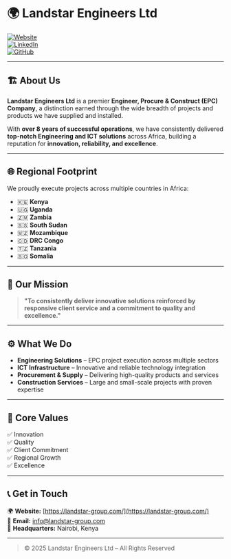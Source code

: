 # 🌍 Landstar Engineers Ltd

[![Website](https://img.shields.io/badge/Website-Landstar--Group.com-blue?style=for-the-badge&logo=google-chrome)](https://landstar-group.com/)  
[![LinkedIn](https://img.shields.io/badge/LinkedIn-Landstar--Engineers--Ltd-blue?style=for-the-badge&logo=linkedin)](https://www.linkedin.com/)  
[![GitHub](https://img.shields.io/badge/GitHub-Landstar--Engineers--Ltd-black?style=for-the-badge&logo=github)](https://github.com/Landstar-Engineers-Ltd)

---

## 🏗️ About Us

**Landstar Engineers Ltd** is a premier **Engineer, Procure & Construct (EPC) Company**, a distinction earned through the wide breadth of projects and products we have supplied and installed.  

With **over 8 years of successful operations**, we have consistently delivered **top-notch Engineering and ICT solutions** across Africa, building a reputation for **innovation, reliability, and excellence**.

---

## 🌐 Regional Footprint

We proudly execute projects across multiple countries in Africa:

- 🇰🇪 **Kenya**  
- 🇺🇬 **Uganda**  
- 🇿🇲 **Zambia**  
- 🇸🇸 **South Sudan**  
- 🇲🇿 **Mozambique**  
- 🇨🇩 **DRC Congo**  
- 🇹🇿 **Tanzania**  
- 🇸🇴 **Somalia**  

---

## 🎯 Our Mission

> **"To consistently deliver innovative solutions reinforced by responsive client service and a commitment to quality and excellence."**

---

## ⚙️ What We Do

- **Engineering Solutions** – EPC project execution across multiple sectors  
- **ICT Infrastructure** – Innovative and reliable technology integration  
- **Procurement & Supply** – Delivering high-quality products and services  
- **Construction Services** – Large and small-scale projects with proven expertise  

---

## 📌 Core Values

✅ Innovation  
✅ Quality  
✅ Client Commitment  
✅ Regional Growth  
✅ Excellence  

---

## 📞 Get in Touch

🌍 **Website:** [https://landstar-group.com/](https://landstar-group.com/)  
📧 **Email:** info@landstar-group.com  
📍 **Headquarters:** Nairobi, Kenya  

---

> © 2025 Landstar Engineers Ltd – All Rights Reserved
